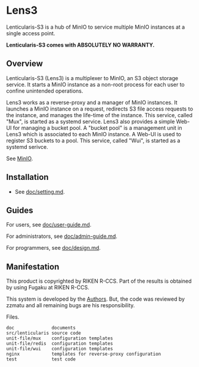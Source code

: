 # Lens3

Lenticularis-S3 is a hub of MinIO to service multiple MinIO instances
at a single access point.

__Lenticularis-S3 comes with ABSOLUTELY NO WARRANTY.__

## Overview

Lenticularis-S3 (Lens3) is a multiplexer to MinIO, an S3 object
storage service.  It starts a MinIO instance as a non-root process for
each user to confine unintended operations.

Lens3 works as a reverse-proxy and a manager of MinIO instances.  It
launches a MinIO instance on a request, redirects S3 file access
requests to the instance, and manages the life-time of the instance.
This service, called "Mux", is started as a systemd service.  Lens3
also provides a simple Web-UI for managing a bucket pool.  A "bucket
pool" is a management unit in Lens3 which is associated to each MinIO
instance.  A Web-UI is used to register S3 buckets to a pool.  This
service, called "Wui", is started as a systemd serivce.

See [MinIO](https://min.io).

## Installation

* See [doc/setting.md](doc/setting.md).

## Guides

For users,
see [doc/user-guide.md](doc/user-guide.md).

For administrators,
see [doc/admin-guide.md](doc/admin-guide.md).

For programmers,
see [doc/design.md](doc/design.md).

## Manifestation

This product is copyrighted by RIKEN R-CCS.  Part of the results is
obtained by using Fugaku at RIKEN R-CCS.

This system is developed by the [Authors](AUTHORS.txt).  But, the
code was reviewed by zzmatu and all remaining bugs are his
responsibility.

Files.

```
doc              documents
src/lenticularis source code
unit-file/mux    configuration templates
unit-file/redis  configuration templates
unit-file/wui    configuration templates
nginx            templates for reverse-proxy configuration
test             test code
```
